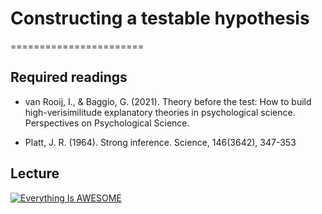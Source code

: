 # Constructing a testable hypothesis
=======================

## Required readings

- van Rooij, I., & Baggio, G. (2021). Theory before the test: How to build high-verisimilitude explanatory theories in psychological science. Perspectives on Psychological Science.

- Platt, J. R. (1964). Strong inference. Science, 146(3642), 347-353


## Lecture

[![Everything Is AWESOME](http://i.imgur.com/Ot5DWAW.png)](https://youtu.be/StTqXEQ2l-Y?t=35s "Everything Is AWESOME")

